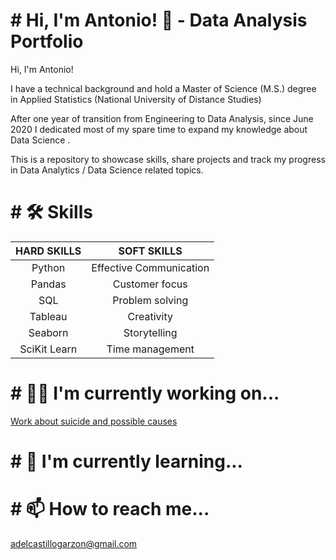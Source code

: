 
# # Hi, I'm Antonio! 👋 - Data Analysis Portfolio

Hi, I'm Antonio! 

I have a technical background and hold a Master of Science (M.S.) degree in Applied Statistics (National University of Distance Studies)

After one year of transition from Engineering to Data Analysis, since June 2020 I dedicated most of my spare time to expand my knowledge about Data Science .


This is a repository to showcase skills, share projects and track my progress in Data Analytics / Data Science related topics.

# # 🛠 Skills
| **HARD SKILLS**    | **SOFT SKILLS**   |
| :-------------: |:-------------:| 
| Python      | Effective Communication | 
| Pandas    | Customer focus     |  
| SQL | Problem solving   |   
| Tableau | Creativity   |   
| Seaborn | Storytelling   |   
| SciKit Learn | Time management   |   

  
# # 👩‍💻 I'm currently working on...
[Work about suicide and possible causes](https://github.com/AntonioDelCastillo/Data-Analysis-Portfolio/blob/main/C%C3%A1lculos%20suicidio.ipynb)
    
# # 🧠 I'm currently learning...

# # 📫 How to reach me...

  adelcastillogarzon@gmail.com
  

